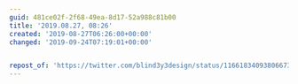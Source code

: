 ```yaml
---
guid: 481ce02f-2f68-49ea-8d17-52a988c81b00
title: '2019.08.27, 08:26'
created: '2019-08-27T06:26:00+00:00'
changed: '2019-09-24T07:19:01+00:00'


repost_of: 'https://twitter.com/blind3y3design/status/1166183409380667392?s=20'
---
```


